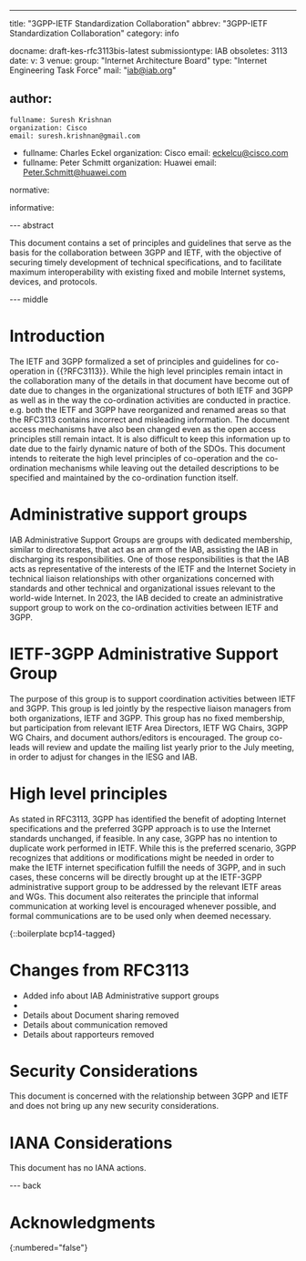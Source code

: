 ---
title: "3GPP-IETF Standardization Collaboration"
abbrev: "3GPP-IETF Standardization Collaboration"
category: info

docname: draft-kes-rfc3113bis-latest
submissiontype: IAB
obsoletes: 3113
date:
v: 3
venue:
  group: "Internet Architecture Board"
  type: "Internet Engineering Task Force"
  mail: "iab@iab.org"
  
author:
 -
    fullname: Suresh Krishnan
    organization: Cisco
    email: suresh.krishnan@gmail.com
-
    fullname: Charles Eckel
    organization: Cisco
    email: eckelcu@cisco.com
-
    fullname: Peter Schmitt
    organization: Huawei
    email: Peter.Schmitt@huawei.com

normative:

informative:


--- abstract

This document contains a set of principles and guidelines that serve as the basis for the collaboration between 3GPP and IETF, with the objective of securing timely development of technical specifications, and to facilitate maximum interoperability with existing fixed and mobile Internet systems, devices, and protocols.

--- middle

# Introduction

The IETF and 3GPP formalized a set of principles and guidelines for co-operation in {{?RFC3113}}. While the high level principles remain intact in the collaboration many of the details in that document have become out of date due to changes in the organizational structures of both IETF and 3GPP as well as in the way the co-ordination activities are conducted in practice. e.g. both the IETF and 3GPP have reorganized and renamed areas so that the RFC3113 contains incorrect and misleading information. The document access mechanisms have also been changed even as the open access principles still remain intact. It is also difficult to keep this information up to date due to the fairly dynamic nature of both of the SDOs. This document intends to reiterate the high level principles of co-operation and the co-ordination mechanisms while leaving out the detailed descriptions to be specified and maintained by the co-ordination function itself.

# Administrative support groups

IAB Administrative Support Groups are groups with dedicated membership, similar to directorates, that act as an arm of the IAB, assisting the IAB in discharging its responsibilities. One of those responsibilities is that the IAB acts as representative of the interests of the IETF and the Internet Society in technical liaison relationships with other organizations concerned with standards and other technical and organizational issues relevant to the world-wide Internet. In 2023, the IAB decided to create an administrative support group to work on the co-ordination activities between IETF and 3GPP.

# IETF-3GPP Administrative Support Group

The purpose of this group is to support coordination activities between IETF and 3GPP. This group is led jointly by the respective liaison managers from both organizations, IETF and 3GPP. This group has no fixed membership, but participation from relevant IETF Area Directors, IETF WG Chairs, 3GPP WG Chairs, and document authors/editors is encouraged. The group co-leads will review and update the mailing list yearly prior to the July meeting, in order to adjust for changes in the IESG and IAB.

# High level principles

As stated in RFC3113, 3GPP has identified the benefit of adopting Internet specifications and the preferred 3GPP approach is to use the Internet standards unchanged, if feasible.  In any case, 3GPP has no intention to duplicate work performed in IETF. While this is the preferred scenario, 3GPP recognizes that additions or modifications might be needed in order to make the IETF internet specification fulfill the needs of 3GPP, and in such cases, these concerns will be directly brought up at the IETF-3GPP administrative support group to be addressed by the relevant IETF areas and WGs. This document also reiterates the principle that informal communication at working level is encouraged whenever possible, and formal communications are to be used only when deemed necessary. 

{::boilerplate bcp14-tagged}

# Changes from RFC3113

* Added info about IAB Administrative support groups
* 
* Details about Document sharing removed
* Details about communication removed
* Details about rapporteurs removed


# Security Considerations

This document is concerned with the relationship between 3GPP and IETF and does not bring up any new security considerations.

# IANA Considerations

This document has no IANA actions.


--- back

# Acknowledgments
{:numbered="false"}

